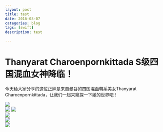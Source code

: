 ```yaml
---
layout: post
title: test
date: 2016-08-07
categories: blog
tags: [swift]
description: test

---
```


# Thanyarat Charoenpornkittada S级四国混血女神降临！

今天给大家分享的这位正妹是来自曼谷的四国混血韩系美女Thanyarat Charoenpornkittada，让我们一起来窥探一下她的世界吧！

<img src="http://pic.7kk.com/upload/8/a1/87d1dda8ef53426edbf7ecf357caa.jpg" />
<br/>
<img src="http://pic.7kk.com/upload/f/79/7884abb1aae5da6e4718f5e8c5368.jpg" />

<img src="http://pic.7kk.com/upload/f/7a/bf7b79ff743f32e6385d538c9deb5.jpg" />
<br/>
<img src="http://pic.7kk.com/upload/d/5a/c93a2238b53d1991506d03f9966d3.jpg" />
<br/>
<img src="http://pic.7kk.com/upload/3/f1/a9eba1174aab2ace085f04b3f2a28.jpg" />
<br/>
<img src="http://pic.7kk.com/upload/f/f8/45492d15b249ce8710f425fd14a56.jpg" />

